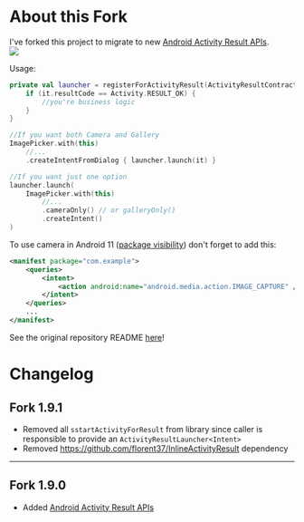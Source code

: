 # About this Fork

I've forked this project to migrate to new [Android Activity Result APIs](https://developer.android.com/training/basics/intents/result).  
[![](https://jitpack.io/v/GuilhE/ImagePicker.svg)](https://jitpack.io/#GuilhE/ImagePicker)

Usage:
```kotlin
private val launcher = registerForActivityResult(ActivityResultContracts.StartActivityForResult()) {
    if (it.resultCode == Activity.RESULT_OK) {
        //you're business logic
    }
}

//If you want both Camera and Gallery
ImagePicker.with(this)
    //...
    .createIntentFromDialog { launcher.launch(it) }

//If you want just one option
launcher.launch(
    ImagePicker.with(this)
        //...
        .cameraOnly() // or galleryOnly()
        .createIntent()
)
```
To use camera in Android 11 ([package visibility](https://developer.android.com/about/versions/11/privacy/package-visibility)) don't forget to add this:
```xml
<manifest package="com.example">
    <queries>
        <intent>
            <action android:name="android.media.action.IMAGE_CAPTURE" />
        </intent>
    </queries>
    ...
</manifest>
```

See the original repository README [here](https://github.com/Dhaval2404/ImagePicker)!

# Changelog

## Fork 1.9.1
- Removed all `sstartActivityForResult` from library since caller is responsible to provide an `ActivityResultLauncher<Intent>`
- Removed https://github.com/florent37/InlineActivityResult dependency

---

## Fork 1.9.0
- Added [Android Activity Result APIs](https://developer.android.com/training/basics/intents/result)
